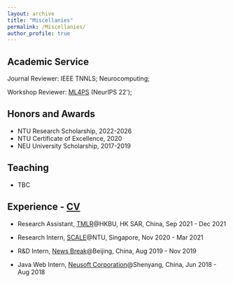```yaml
---
layout: archive
title: "Miscellanies"
permalink: /Miscellanies/
author_profile: true
---
```


## Academic Service

Journal Reviewer: IEEE TNNLS; Neurocomputing;

Workshop Reviewer: [ML4PS](https://ml4physicalsciences.github.io/2022/) (NeurIPS 22');

## Honors and Awards

* NTU Research Scholarship, 2022-2026
* NTU Certificate of Excellence, 2020
* NEU University Scholarship, 2017-2019

## Teaching

* TBC

## Experience - [CV](https://royalskye.github.io/files/CV_20210602.pdf)

* Research Assistant, [TMLR](https://bhanml.github.io/)@HKBU, HK SAR, China, Sep 2021 - Dec 2021

* Research Intern, [SCALE](https://www.ntu.edu.sg/scale)@NTU, Singapore, Nov 2020 - Mar 2021

* R&D Intern, [News Break](https://www.newsbreak.com/about)@Beijing, China, Aug 2019 - Nov 2019 

* Java Web Intern, [Neusoft Corporation](https://en.wikipedia.org/wiki/Neusoft)@Shenyang, China, Jun 2018 - Aug 2018

